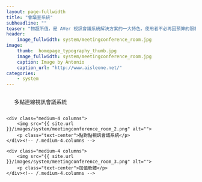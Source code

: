 ```yaml
---
layout: page-fullwidth
title: "會議室系統"
subheadline: ""
teaser: "物超所值，是 AVer 視訊會議系統解決方案的一大特色，使用者不必再因預算的限制而沒有機會體驗視訊會議系統所帶來的方便性。 AVer 視訊會議系統擁有三大特點：好安裝、好上手和好服務！不僅滿足使用者的溝通需求， AVer 也致力於提供高效率的視訊會議系統解決方案。 AVer 視訊會議系統採用 H.323 和 SIP 協定，適用所有支援相同協定的視訊會議產品；提供業界領先產品保固服務；搭配高畫質影像與多種加值軟體功能，具備高性價比優勢，實現中小企業、教學單位輕鬆使用視訊會議的夢想！"
header:
    image_fullwidth: system/meetingconference_room.jpg
image:
    thumb:  homepage_typography_thumb.jpg
    image_fullwidth: system/meetingconference_room.jpg
    caption: Image by Antonio
    caption_url: "http://www.aisleone.net/"
categories:
    - system
---
```

<div class="row t30">
    <div class="medium-4 columns">
        <img src="{{ site.url }}/images/system/meetingconference_room_1.png" alt="">
        <p class="text-center">多點連線視訊會議系統</p>
    </div><!-- /.medium-4.columns -->

    <div class="medium-4 columns">
        <img src="{{ site.url }}/images/system/meetingconference_room_2.png" alt="">
        <p class="text-center">點對點視訊會議系統</p>
    </div><!-- /.medium-4.columns -->

    <div class="medium-4 columns">
        <img src="{{ site.url }}/images/system/meetingconference_room_3.png" alt="">
        <p class="text-center">加值軟體</p>
    </div><!-- /.medium-4.columns -->
</div><!-- /.row -->
